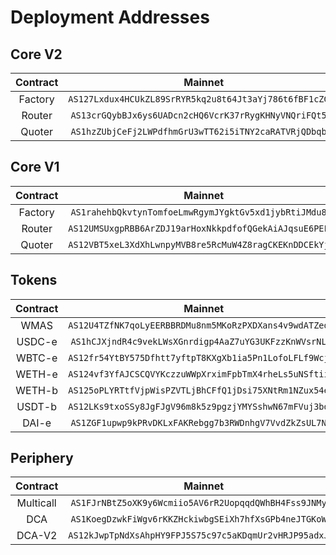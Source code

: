 # Deployment Addresses

## Core V2

| Contract |                   Mainnet                    |                  Buildnet                    |
| :------: | :------------------------------------------: | :------------------------------------------: |
| Factory  | `AS127Lxdux4HCUkZL89SrRYR5kq2u8t64Jt3aYj786t6fBF1cZGcu` | `AS12w3vcEYn8VBX1utw1fSmFNbYv9vMvy5n8tqCJjoGz3vaQYEhfp` |
|  Router  | `AS13crGQybBJx6ys6UADcn2cHQ6VcrK37rRygKHNyVNQriFQt5EG` | `AS1xed5qTFcsWR2Ce7VLaAEHde8bJiTrX8JHM35qkHjmnqH1GFU8` |
|  Quoter  | `AS1hzZUbjCeFj2LWPdfhmGrU3wTT62i5iTNY2caRATVRjQDbqbEH` | `AS1uQyFAw1Yu6qLKfgKrLTkLsUKts22XbjLd5btEQhfRMCMmJwWx` |

## Core V1

| Contract |                   Mainnet                    |                  Buildnet                    |
| :------: | :------------------------------------------: | :------------------------------------------: |
| Factory  | `AS1rahehbQkvtynTomfoeLmwRgymJYgktGv5xd1jybRtiJMdu8XX` | `AS125Y3UWiMoEx3w71jf7iq1RwkxXdwkEVdoucBTAmvyzGh2KUqXS` |
|  Router  | `AS12UMSUxgpRBB6ArZDJ19arHoxNkkpdfofQGekAiAJqsuE6PEFJy` | `AS1XqtvX3rz2RWbnqLfaYVKEjM3VS5pny9yKDdXcmJ5C1vrcLEFd` |
|  Quoter  | `AS12VBT5xeL3XdXhLwnpyMVB8re5RcMuW4Z8ragCKEKnDDCEkYjXL` | `AS1Wse7vxWvB1iP1DwNQTQQctwU1fQ1jrq5JgdSPZH132UYrYrXF` |

## Tokens

| Contract |                   Mainnet                    |                  Buildnet                    |
| :------: | :------------------------------------------: | :------------------------------------------: |
|   WMAS   | `AS12U4TZfNK7qoLyEERBBRDMu8nm5MKoRzPXDXans4v9wdATZedz9` | `AS12FW5Rs5YN2zdpEnqwj4iHUUPt9R4Eqjq2qtpJFNKW3mn33RuLU` |
|   USDC-e   | `AS1hCJXjndR4c9vekLWsXGnrdigp4AaZ7uYG3UKFzzKnWVsrNLPJ` | `AS12N76WPYB3QNYKGhV2jZuQs1djdhNJLQgnm7m52pHWecvvj1fCQ` |
|   WBTC-e   | `AS12fr54YtBY575Dfhtt7yftpT8KXgXb1ia5Pn1LofoLFLf9WcjGL` | `AS1ZXy3nvqXAMm2w6viAg7frte6cZfJM8hoMvWf4KoKDzvLzYKqE` |
|   WETH-e   | `AS124vf3YfAJCSCQVYKczzuWWpXrximFpbTmX4rheLs5uNSftiiRY` | `AS12rcqHGQ3bPPhnjBZsYiANv9TZxYp96M7r49iTMUrX8XCJQ8Wrk` |
|   WETH-b   | `AS125oPLYRTtfVjpWisPZVTLjBhCFfQ1jDsi75XNtRm1NZux54eCj` | `AS12RmCXTA9NZaTBUBnRJuH66AGNmtEfEoqXKxLdmrTybS6GFJPFs` |
|   USDT-b   | `AS12LKs9txoSSy8JgFJgV96m8k5z9pgzjYMYSshwN67mFVuj3bdUV` | `AS12ix1Qfpue7BB8q6mWVtjNdNE9UV3x4MaUo7WhdUubov8sJ3CuP` |
|   DAI-e   | `AS1ZGF1upwp9kPRvDKLxFAKRebgg7b3RWDnhgV7VvdZkZsUL7Nuv` | `AS124FuWHWqiWurCvobu5ovTGucWJPa6ouHbGLQ9e7kMwWt2Xsm84` |

## Periphery

| Contract |                   Mainnet                    |                 Buildnet                    |
| :------: | :------------------------------------------: | :-----------------------------------------: |
|   Multicall    | `AS1FJrNBtZ5oXK9y6Wcmiio5AV6rR2UopqqdQWhBH4Fss9JNMySm` | `AS1yphCWi7gychZWYPpqrKDiGb6ZacRoji8YYMLHtQ2TSuuQFqLC` |
|   DCA    | `AS1KoegDzwkFiWgv6rKKZHckiwbgSEiXh7hfXsGPb4neJTGKoWCv` | `AS12Sm9oqH2C26fx7v8ZYCwyKs9LmrmRGX2WRJT3aK7KnYtrMhq8n` |
|   DCA-V2  | `AS12kJwpTpNdXsAhpHY9FPJ5S75c97c5aKDqmUr2vHRJP95adxJYy` | `AS12Sm9oqH2C26fx7v8ZYCwyKs9LmrmRGX2WRJT3aK7KnYtrMhq8n` |
